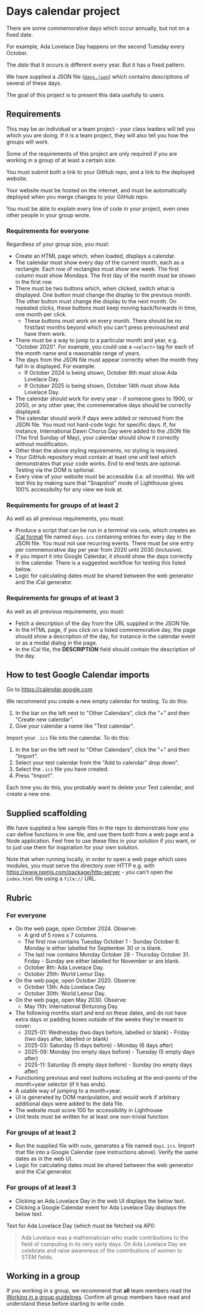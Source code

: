 # Days calendar project

There are some commemorative days which occur annually, but not on a fixed date.

For example, Ada Lovelace Day happens on the second Tuesday every October.

The _date_ that it occurs is different every year. But it has a fixed pattern.

We have supplied a JSON file ([`days.json`](./days.json)) which contains descriptions of several of these days.

The goal of this project is to present this data usefully to users.

## Requirements

This may be an individual or a team project - your class leaders will tell you which you are doing. If it is a team project, they will also tell you how the groups will work.

Some of the requirements of this project are only required if you are working in a group of at least a certain size.

You must submit both a link to your GitHub repo, and a link to the deployed website.

Your website must be hosted on the internet, and must be automatically deployed when you merge changes to your GitHub repo.

You must be able to explain every line of code in your project, even ones other people in your group wrote.

### Requirements for everyone

Regardless of your group size, you must:

- Create an HTML page which, when loaded, displays a calendar.
- The calendar must show every day of the current month, each as a rectangle. Each row of rectangles must show one week. The first column must show Mondays. The first day of the month must be shown in the first row.
- There must be two buttons which, when clicked, switch what is displayed. One button must change the display to the previous month. The other button must change the display to the next month. On repeated clicks, these buttons must keep moving back/forwards in time, one month per click.
  - These buttons must work on every month. There should be no first/last months beyond which you can't press previous/next and have them work.
- There must be a way to jump to a particular month and year, e.g. "October 2020". For example, you could use a `<select>` tag for each of the month name and a reasonable range of years.
- The days from the JSON file must appear correctly when the month they fall in is displayed. For example:
  - If October 2024 is being shown, October 8th must show Ada Lovelace Day.
  - If October 2025 is being shown, October 14th must show Ada Lovelace Day.
- The calendar should work for every year - if someone goes to 1900, or 2050, or any other year, the commemerative days should be correctly displayed.
- The calendar should work if days were added or removed from the JSON file. You must not hard-code logic for specific days. If, for instance, International Dawn Chorus Day were added to the JSON file (The first Sunday of May), your calendar should show it correctly without modification.
- Other than the above styling requirements, no styling is required.
- Your GitHub repository must contain at least one unit test which demonstrates that your code works. End to end tests are optional. Testing via the DOM is optional.
- Every view of your website must be accessible (i.e. all months). We will test this by making sure that "Snapshot" mode of Lighthouse gives 100% accessibility for any view we look at.

### Requirements for groups of at least 2

As well as all previous requirements, you must:

- Produce a script that can be run in a terminal via `node`, which creates an [iCal format](https://icalendar.org/) file named `days.ics` containing entries for every day in the JSON file. You must not use recurring events. There must be one entry per commemorative day per year from 2020 until 2030 (inclusive).
- If you import it into Google Calendar, it should show the days correctly in the calendar. There is a suggested workflow for testing this listed below.
- Logic for calculating dates must be shared between the web generator and the iCal generator.

### Requirements for groups of at least 3

As well as all previous requirements, you must:

- Fetch a description of the day from the URL supplied in the JSON file.
- In the HTML page, if you click on a listed commemorative day, the page should show a description of the day, for instance in the calendar event or as a modal dialog in the page.
- In the iCal file, the **DESCRIPTION** field should contain the description of the day.

## How to test Google Calendar imports

Go to https://calendar.google.com

We recommend you create a new empty calendar for testing. To do this:

1. In the bar on the left next to "Other Calendars", click the "+" and then "Create new calendar".
2. Give your calendar a name like "Test calendar".

Import your `.ics` file into the calendar. To do this:

1. In the bar on the left next to "Other Calendars", click the "+" and then "Import".
2. Select your test calendar from the "Add to calendar" drop down".
3. Select the `.ics` file you have created.
4. Press "Import".

Each time you do this, you probably want to delete your Test calendar, and create a new one.

## Supplied scaffolding

We have supplied a few sample files in the repo to demonstrate how you can define functions in one file, and use them both from a web page and a Node application. Feel free to use these files in your solution if you want, or to just use them for inspiration for your own solution.

Note that when running locally, in order to open a web page which uses modules, you must serve the directory over HTTP e.g. with https://www.npmjs.com/package/http-server - you can't open the `index.html` file using a `file://` URL.

## Rubric

### For everyone

- On the web page, open October 2024. Observe:
  - A grid of 5 rows x 7 columns.
  - The first row contains Tuesday October 1 - Sunday October 6. Monday is either labelled for September 30 or is blank.
  - The last row contains Monday October 28 - Thursday October 31. Friday - Sunday are either labelled for November or are blank.
  - October 8th: Ada Lovelace Day.
  - October 25th: World Lemur Day.
- On the web page, open October 2020. Observe:
  - October 13th: Ada Lovelace Day.
  - October 30th: World Lemur Day.
- On the web page, open May 2030. Observe:
  - May 11th: International Binturong Day.
- The following months start and end on these dates, and do not have extra days or padding boxes outside of the weeks they're meant to cover:
  - 2025-01: Wednesday (two days before, labelled or blank) - Friday (two days after, labelled or blank)
  - 2025-03: Saturday (5 days before) - Monday (6 days after)
  - 2025-09: Monday (no empty days before) - Tuesday (5 empty days after)
  - 2025-11: Saturday (5 empty days before) - Sunday (no empty days after)
- Functioning previous and next buttons including at the end-points of the month+year selector (if it has ends).
- A usable way of jumping to a month+year.
- UI is generated by DOM manipulation, and would work if arbitrary additional days were added to the data file.
- The website must score 100 for accessibility in Lighthouse
- Unit tests must be written for at least one non-trivial function

### For groups of at least 2

- Run the supplied file with `node`, generates a file named `days.ics`. Import that file into a Google Calendar (see instructions above). Verify the same dates as in the web UI.
- Logic for calculating dates must be shared between the web generator and the iCal generator.

### For groups of at least 3

- Clicking an Ada Lovelace Day in the web UI displays the below text.
- Clicking a Google Calendar event for Ada Lovelace Day displays the below text.

Text for Ada Lovelace Day (which must be fetched via API):

> Ada Lovelace was a mathematician who made contributions to the field of computing in its very early days. On Ada Lovelace Day we celebrate and raise awareness of the contributions of women to STEM fields.

## Working in a group

If you working in a group, we recommend that **all** team members read the [Working in a group guidelines](https://github.com/CodeYourFuture/The-Piscine/blob/main/working-in-a-group.md). Confirm all group members have read and understand these before starting to write code.
